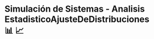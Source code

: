 # Simulación de Sistemas - Analisis EstadisticoAjusteDeDistribuciones :bar_chart: :chart_with_upwards_trend:
